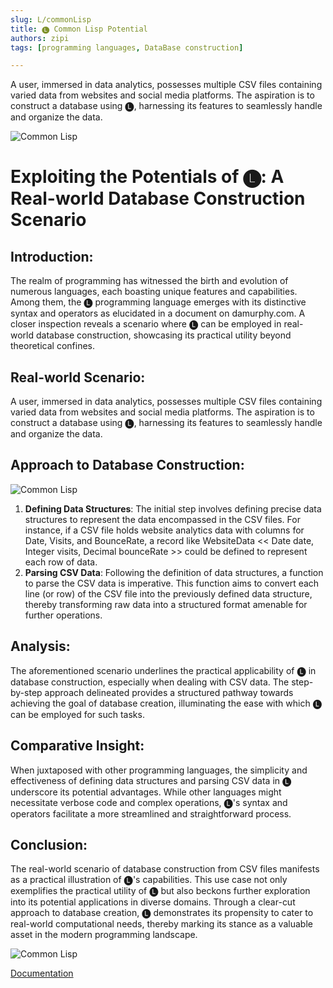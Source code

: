 ```yaml
---
slug: L/commonLisp
title: 🅛 Common Lisp Potential 
authors: zipi
tags: [programming languages, DataBase construction]

---
```

A user, immersed in data analytics, possesses multiple CSV files containing varied data from websites and social media platforms. The aspiration is to construct a database using 🅛, harnessing its features to seamlessly handle and organize the data.

![Common Lisp](/img/lisp.png)

<!--truncate-->


# Exploiting the Potentials of 🅛: A Real-world Database Construction Scenario

## Introduction:
The realm of programming has witnessed the birth and evolution of numerous languages, each boasting unique features and capabilities. Among them, the 🅛 programming language emerges with its distinctive syntax and operators as elucidated in a document on damurphy.com. A closer inspection reveals a scenario where 🅛 can be employed in real-world database construction, showcasing its practical utility beyond theoretical confines.

## Real-world Scenario:
A user, immersed in data analytics, possesses multiple CSV files containing varied data from websites and social media platforms. The aspiration is to construct a database using 🅛, harnessing its features to seamlessly handle and organize the data.

## Approach to Database Construction:

![Common Lisp](/img/l2.png)
1. **Defining Data Structures**: The initial step involves defining precise data structures to represent the data encompassed in the CSV files. For instance, if a CSV file holds website analytics data with columns for Date, Visits, and BounceRate, a record like WebsiteData << Date date, Integer visits, Decimal bounceRate >> could be defined to represent each row of data.
2. **Parsing CSV Data**: Following the definition of data structures, a function to parse the CSV data is imperative. This function aims to convert each line (or row) of the CSV file into the previously defined data structure, thereby transforming raw data into a structured format amenable for further operations.

## Analysis:
The aforementioned scenario underlines the practical applicability of 🅛 in database construction, especially when dealing with CSV data. The step-by-step approach delineated provides a structured pathway towards achieving the goal of database creation, illuminating the ease with which 🅛 can be employed for such tasks.

## Comparative Insight:
When juxtaposed with other programming languages, the simplicity and effectiveness of defining data structures and parsing CSV data in 🅛 underscore its potential advantages. While other languages might necessitate verbose code and complex operations, 🅛's syntax and operators facilitate a more streamlined and straightforward process.

## Conclusion:
The real-world scenario of database construction from CSV files manifests as a practical illustration of 🅛's capabilities. This use case not only exemplifies the practical utility of 🅛 but also beckons further exploration into its potential applications in diverse domains. Through a clear-cut approach to database creation, 🅛 demonstrates its propensity to cater to real-world computational needs, thereby marking its stance as a valuable asset in the modern programming landscape.

![Common Lisp](/img/l1.png)

[Documentation](../docs/Tech%20Writing/Lisp#syntax)

